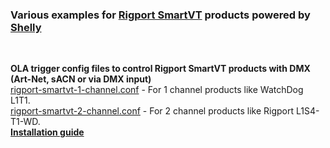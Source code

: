 ### Various examples for [Rigport SmartVT](https://rigport.com/) products powered by [Shelly](https://shelly.com/)  
<br>
  
**OLA trigger config files to control Rigport SmartVT products with DMX (Art-Net, sACN or via DMX input)**  
[rigport-smartvt-1-channel.conf](rigport-smartvt-1-channel.conf) - For 1 channel products like WatchDog L1T1.  
[rigport-smartvt-2-channel.conf](rigport-smartvt-2-channel.conf) - For 2 channel products like Rigport L1S4-T1-WD.   
**[Installation guide](https://github.com/gobo-ws/rigport-smartvt/wiki)**
